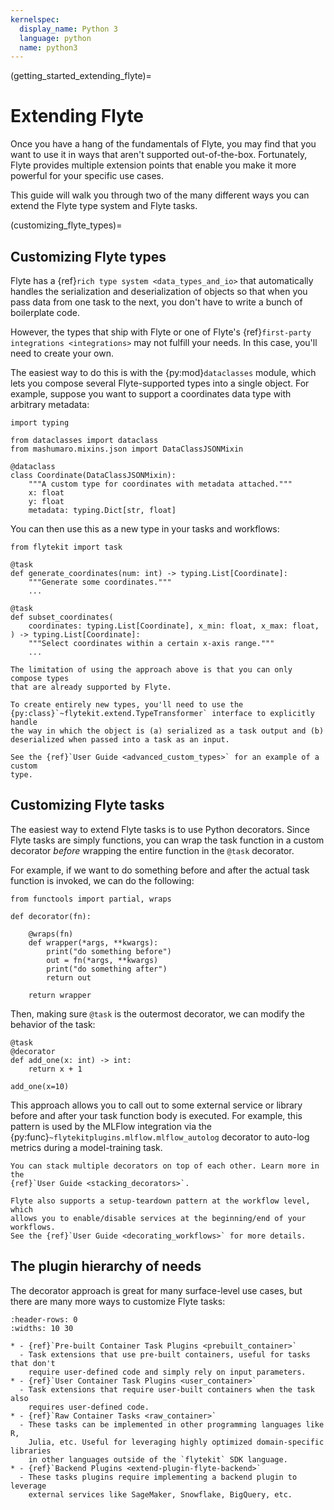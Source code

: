 ```yaml
---
kernelspec:
  display_name: Python 3
  language: python
  name: python3
---
```


(getting_started_extending_flyte)=

# Extending Flyte

Once you have a hang of the fundamentals of Flyte, you may find that you want
to use it in ways that aren't supported out-of-the-box. Fortunately, Flyte
provides multiple extension points that enable you make it more powerful
for your specific use cases.

This guide will walk you through two of the many different ways you can extend
the Flyte type system and Flyte tasks.

(customizing_flyte_types)=

## Customizing Flyte types

Flyte has a {ref}`rich type system <data_types_and_io>` that automatically
handles the serialization and deserialization of objects so that when you pass
data from one task to the next, you don't have to write a bunch of boilerplate
code.

However, the types that ship with Flyte or one of Flyte's
{ref}`first-party integrations <integrations>` may not fulfill your needs. In
this case, you'll need to create your own.

The easiest way to do this is with the {py:mod}`dataclasses` module, which
lets you compose several Flyte-supported types into a single object. For
example, suppose you want to support a coordinates data type with arbitrary
metadata:

```{code-cell} ipython3
import typing

from dataclasses import dataclass
from mashumaro.mixins.json import DataClassJSONMixin

@dataclass
class Coordinate(DataClassJSONMixin):
    """A custom type for coordinates with metadata attached."""
    x: float
    y: float
    metadata: typing.Dict[str, float]
```

You can then use this as a new type in your tasks and workflows:

```{code-cell} ipython3
from flytekit import task

@task
def generate_coordinates(num: int) -> typing.List[Coordinate]:
    """Generate some coordinates."""
    ...

@task
def subset_coordinates(
    coordinates: typing.List[Coordinate], x_min: float, x_max: float,
) -> typing.List[Coordinate]:
    """Select coordinates within a certain x-axis range."""
    ...
```

```{important}
The limitation of using the approach above is that you can only compose types
that are already supported by Flyte.

To create entirely new types, you'll need to use the
{py:class}`~flytekit.extend.TypeTransformer` interface to explicitly handle
the way in which the object is (a) serialized as a task output and (b)
deserialized when passed into a task as an input.

See the {ref}`User Guide <advanced_custom_types>` for an example of a custom
type.
```

## Customizing Flyte tasks

The easiest way to extend Flyte tasks is to use Python decorators. Since Flyte
tasks are simply functions, you can wrap the task function in a custom
decorator _before_ wrapping the entire function in the `@task` decorator.

For example, if we want to do something before and after the actual task function
is invoked, we can do the following:

```{code-cell} ipython3
from functools import partial, wraps

def decorator(fn):

    @wraps(fn)
    def wrapper(*args, **kwargs):
        print("do something before")
        out = fn(*args, **kwargs)
        print("do something after")
        return out

    return wrapper
```

Then, making sure `@task` is the outermost decorator, we can modify the
behavior of the task:

```{code-cell} ipython3
@task
@decorator
def add_one(x: int) -> int:
    return x + 1

add_one(x=10)
```

This approach allows you to call out to some external service or library before
and after your task function body is executed. For example, this pattern is used
by the MLFlow integration via the {py:func}`~flytekitplugins.mlflow.mlflow_autolog`
decorator to auto-log metrics during a model-training task.

```{note}
You can stack multiple decorators on top of each other. Learn more in the
{ref}`User Guide <stacking_decorators>`.

Flyte also supports a setup-teardown pattern at the workflow level, which
allows you to enable/disable services at the beginning/end of your workflows.
See the {ref}`User Guide <decorating_workflows>` for more details.
```

## The plugin hierarchy of needs

The decorator approach is great for many surface-level use cases, but there are
many more ways to customize Flyte tasks:

```{list-table}
:header-rows: 0
:widths: 10 30

* - {ref}`Pre-built Container Task Plugins <prebuilt_container>`
  - Task extensions that use pre-built containers, useful for tasks that don't
    require user-defined code and simply rely on input parameters.
* - {ref}`User Container Task Plugins <user_container>`
  - Task extensions that require user-built containers when the task also
    requires user-defined code.
* - {ref}`Raw Container Tasks <raw_container>`
  - These tasks can be implemented in other programming languages like R,
    Julia, etc. Useful for leveraging highly optimized domain-specific libraries
    in other languages outside of the `flytekit` SDK language.
* - {ref}`Backend Plugins <extend-plugin-flyte-backend>`
  - These tasks plugins require implementing a backend plugin to leverage
    external services like SageMaker, Snowflake, BigQuery, etc.
```

